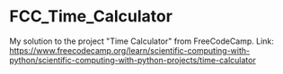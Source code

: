 # FCC_Time_Calculator
My solution to the project "Time Calculator" from FreeCodeCamp.
Link: https://www.freecodecamp.org/learn/scientific-computing-with-python/scientific-computing-with-python-projects/time-calculator
